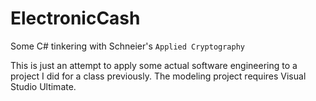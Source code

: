 # ElectronicCash
Some C# tinkering with Schneier's `Applied Cryptography`

This is just an attempt to apply some actual software engineering to a project I did for a class previously. The modeling 
project requires Visual Studio Ultimate. 
